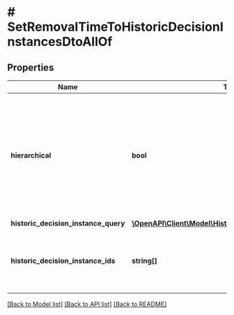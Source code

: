 # # SetRemovalTimeToHistoricDecisionInstancesDtoAllOf

## Properties

Name | Type | Description | Notes
------------ | ------------- | ------------- | -------------
**hierarchical** | **bool** | Sets the removal time to all historic decision instances in the hierarchy. Value may only be &#x60;true&#x60;, as &#x60;false&#x60; is the default behavior. | [optional]
**historic_decision_instance_query** | [**\OpenAPI\Client\Model\HistoricDecisionInstanceQueryDto**](HistoricDecisionInstanceQueryDto.md) |  | [optional]
**historic_decision_instance_ids** | **string[]** | The ids of the historic decision instances to set the removal time for. | [optional]

[[Back to Model list]](../../README.md#models) [[Back to API list]](../../README.md#endpoints) [[Back to README]](../../README.md)
